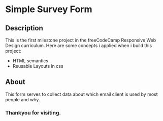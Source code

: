 # Simple Survey Form

## Description

This is the first milestone project in the freeCodeCamp Responsive Web Design curriculum.
Here are some concepts i applied when i build this project:
* HTML semantics
* Reusable Layouts in css

## About

This form serves to collect data about which email client is used by most people and why.

### Thankyou for visiting.
